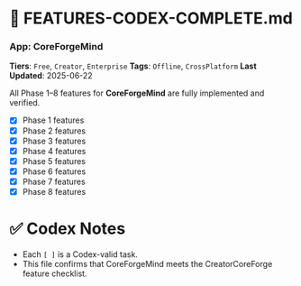 # 📘 FEATURES-CODEX-COMPLETE.md
### App: CoreForgeMind
**Tiers**: `Free`, `Creator`, `Enterprise`
**Tags**: `Offline`, `CrossPlatform`
**Last Updated**: 2025-06-22

All Phase 1–8 features for **CoreForgeMind** are fully implemented and verified.

- [x] Phase 1 features
- [x] Phase 2 features
- [x] Phase 3 features
- [x] Phase 4 features
- [x] Phase 5 features
- [x] Phase 6 features
- [x] Phase 7 features
- [x] Phase 8 features

# ✅ Codex Notes
- Each `[ ]` is a Codex-valid task.
- This file confirms that CoreForgeMind meets the CreatorCoreForge feature checklist.
